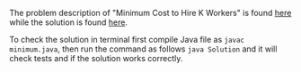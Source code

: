The problem description of "Minimum Cost to Hire K Workers" is found [here](https://leetcode.com/problems/minimum-cost-to-hire-k-workers/) while the solution is found [here](https://github.com/aurimas13/Solutions-To-Problems/blob/main/LeetCode/Java%20Solutions/Minimum%20Cost%20to%20Hire%20K%20Workers/minimum.java).

To check the solution in terminal first compile Java file as `javac minimum.java`, then run the command as follows `java Solution` and it will check tests and if the solution works correctly.
